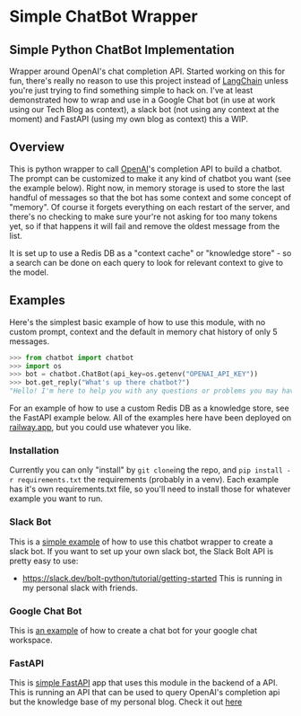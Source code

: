 # Simple ChatBot Wrapper
## Simple Python ChatBot Implementation
Wrapper around OpenAI's chat completion API. Started working on this for fun, there's
really no reason to use this project instead of [LangChain](https://docs.langchain.com/docs/)
unless you're just trying to find something simple to hack on. I've at least demonstrated
how to wrap and use in a Google Chat bot (in use at work using our Tech Blog as
context), a slack bot (not using any context at the moment) and FastAPI (using my own
blog as context) this a WIP.

## Overview
This is python wrapper to call [OpenAI](https://platform.openai.com/docs/quickstart)'s
completion API to build a chatbot. The prompt can be customized to make it any kind of
chatbot you want (see the example below). Right now, in memory storage is used to store
the last handful of messages so that the bot has some context and some concept of "memory".
Of course it forgets everything on each restart of the server, and there's no checking
to make sure your're not asking for too many tokens yet, so if that happens it will
fail and remove the oldest message from the list.

It is set up to use a Redis DB as a "context cache" or "knowledge store" - so a search
can be done on each query to look for relevant context to give to the model.

## Examples
Here's the simplest basic example of how to use this module, with no custom
prompt, context and the default in memory chat history of only 5 messages.
```python
>>> from chatbot import chatbot
>>> import os
>>> bot = chatbot.ChatBot(api_key=os.getenv("OPENAI_API_KEY"))
>>> bot.get_reply("What's up there chatbot?")
"Hello! I'm here to help you with any questions or problems you may have. How can I assist you today?"
```
For an example of how to use a custom Redis DB as a knowledge store, see the
FastAPI example below. All of the examples here have been deployed on
[railway.app](railway.app), but you could use whatever you like.

### Installation
Currently you can only "install" by `git clone`ing the repo, and
`pip install -r requirements.txt` the requirements (probably in a venv). Each
example has it's own requirements.txt file, so you'll need to install those for
whatever example you want to run.

### Slack Bot
This is a [simple example](https://github.com/heathhenley/ChatGPTBot/tree/main/examples/slack) of how to use this chatbot wrapper to create a slack bot.
If you want to set up your own slack bot, the Slack Bolt API is pretty easy to
use: 
- https://slack.dev/bolt-python/tutorial/getting-started
This is running in my personal slack with friends.

### Google Chat Bot
This is [an example](https://github.com/heathhenley/ChatGPTBot/tree/main/examples/google_chat) of how to create a chat bot for your google chat workspace.

### FastAPI
This is [simple FastAPI](https://github.com/heathhenley/ChatGPTBot/tree/main/examples/fast_api) app that uses this module in the backend of a API. This is running
an API that can be used to query OpenAI's completion api but the knowledge base of my
personal blog. Check it out [here](https://heathblogbot.up.railway.app/docs)
